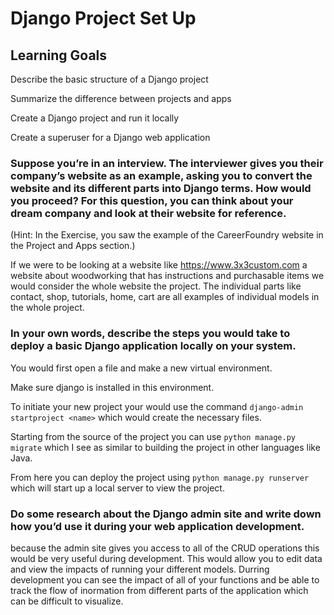 # Django Project Set Up

## Learning Goals

Describe the basic structure of a Django project 

Summarize the difference between projects and apps

Create a Django project and run it locally

Create a superuser for a Django web application

### Suppose you’re in an interview. The interviewer gives you their company’s website as an example, asking you to convert the website and its different parts into Django terms. How would you proceed? For this question, you can think about your dream company and look at their website for reference. 
(Hint: In the Exercise, you saw the example of the CareerFoundry website in the Project and Apps section.)

If we were to be looking at a website like https://www.3x3custom.com a website about woodworking that has instructions and purchasable items we would consider the whole website the project. The individual parts like contact, shop, tutorials, home, cart are all examples of individual models in the whole project. 

### In your own words, describe the steps you would take to deploy a basic Django application locally on your system. 

You would first open a file and make a new virtual environment. 

Make sure django is installed in this environment. 

To initiate your new project your would use the command ```django-admin startproject <name>``` which would create the necessary files.

Starting from the source of the project you can use ```python manage.py migrate``` which I see as similar to building the project in other languages like Java. 

From here you can deploy the project using ```python manage.py runserver``` which will start up a local server to view the project. 

### Do some research about the Django admin site and write down how you’d use it during your web application development.

because the admin site gives you access to all of the CRUD operations this would be very useful during development. This would allow you to edit data and view the impacts of running your different models. Durring development you can see the impact of all of your functions and be able to track the flow of inormation from different parts of the application which can be difficult to visualize. 